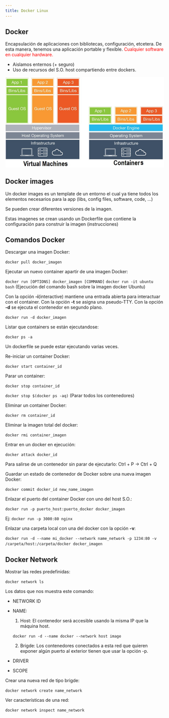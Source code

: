```yaml
---
title: Docker Linux 
---
```


## Docker

Encapsulación de aplicaciones con bibliotecas, configuración, etcetera. De esta manera, tenemos una aplicación portable y flexible. <span style="color:red">Cualquier software en cualquier hardware.</span>

- Aislamos enternos (+ seguro)
- Uso de recursos del S.O. host compartiendo entre dockers.

![Docker esquema](/theme/img/imagenesDocumentation/docker_esquema.jpeg)

## Docker images

Un docker images es un template de un entorno el cual ya tiene todos los elementos necesarios para la app (libs, config files, software, code, ...)

Se pueden crear diferentes versiones de la imagen.

Estas imagenes se crean usando un Dockerfile que contiene la configuración para construir la imagen (instrucciones)

## Comandos Docker

Descargar una imagen Docker:

`docker pull docker_imagen`

Ejecutar un nuevo container apartir de una imagen Docker:

`docker run [OPTIONS] docker_imagen [COMMAND]` 
`docker run -it ubuntu bash` (Ejecución del comando bash sobre la imagen docker Ubuntu)

Con la opción **-i**(interactive) mantiene una entrada abierta para interactuar con el container.
Con la opción **-t** se asigna una pseudo-TTY.
Con la opción **-d** se ejecuta el contenedor en segundo plano.

`docker run -d docker_imagen`

Listar que containers se están ejecutandose: 

`docker ps -a`

Un dockerfile se puede estar ejecutando varias veces.

Re-iniciar un container Docker:

`docker start container_id`

Parar un container:

`docker stop container_id`

`docker stop $(docker ps -aq)` (Parar todos los contenedores)

Eliminar un container Docker:

`docker rm container_id`

Eliminar la imagen total del docker:

`docker rmi container_imagen`

Entrar en un docker en ejecución:

`docker attack docker_id`

Para salirse de un contenedor sin parar de ejecutarlo: Ctrl + P -> Ctrl + Q

Guardar un estado de contenedor de Docker sobre una nueva imagen Docker:

`docker commit docker_id new_name_imagen`

Enlazar el puerto del container Docker con uno del host S.O.:

`docker run -p puerto_host:puerto_docker docker_imagen`

Ej: `docker run -p 3000:80 nginx`

Enlazar una carpeta local con una del docker con la opción **-v**:

`docker run -d --name mi_docker --network name_network -p 1234:80 -v /carpeta/host:/carpeta/docker docker_imagen`


## Docker Network

Mostrar las redes predefinidas:

`docker network ls`

Los datos que nos muestra este comando:

- NETWORK ID
- NAME:
	1. Host: El contenedor será accesible usando la misma IP que la máquina host.

	`docker run -d --name docker --network host image`

	2. Brigde: Los contenedores conectados a esta red que quieren exponer algún puerto al exterior tienen que usar la opción -p.
- DRIVER
- SCOPE

Crear una nueva red de tipo brigde:

`docker network create name_network`

Ver características de una red:

`docker network inspect name_network`












